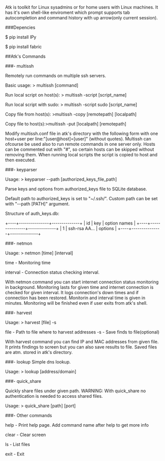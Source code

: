 Atk is toolkit for Linux sysadmins or for home users with Linux machines. It has it's own shell-like enviroment which prompt supports tab autocompletion and command history with up arrow(only current session).

###Depencies

$ pip install IPy

$ pip install fabric


##Atk's Commands

###- multissh

Remotely run commands on multiple ssh servers.

Basic usage: &gt; multissh [command]

Run local script on host(s): &gt; multissh -script [script_name]

Run local script with sudo: &gt; multissh -script sudo [script_name]

Copy file from host(s): &gt;multissh -copy [remotepath] [localpath]

Copy file to host(s):&gt;multissh -put [localpath] [remotepath]

Modify multissh.conf file in atk's directory with the following form with one host+user per line:"[user@host]=[user]" (without quotes).
Multissh can ofcourse be used also to run remote commands in one server only. Hosts can be commented out with "#", so certain hosts can be skipped without removing them. When running local scripts the script is copied to host and then executed.

###- keyparser

Usage: &gt; keyparser --path [authorized_keys_file_path]

Parse keys and options from authorized_keys file to SQLite database.

Default path to authorized_keys is set to "~/.ssh/". Custom path can be set with "--path [PATH]" argument.

Structure of auth_keys.db:

+----+---------------+--------------+
| id |      key      | option names |
+----+---------------+--------------+
|  1 | ssh-rsa AA... | options      |
+----+---------------+--------------+

###- netmon

Usage: &gt; netmon [time]  [interval]

time - Monitoring time

interval - Connection status checking interval.

With netmon command you can start internet connection status monitoring in background. Monitoring lasts for given time and internet connection is checked for given interval. It logs connection's down times and if connection has been restored. Monitorin and interval time is given in minutes. Monitoring will be finished even if user exits from atk's shell.

###- harvest

Usage: &gt; harvest  [file] -s

file - Path to file where to harvest addresses
-s - Save finds to file(optional)

With harvest command you can find IP and MAC addresses from given file. It prints findings to screen but you can also save results to file. Saved files are atm. stored in atk's directory.

###- lookup
Simple dns lookup.

Usage: &gt; lookup [address/domain]

###- quick_share

Quickly share files under given path. WARNING: With quick_share no authentication is needed to access shared files.

Usage: &gt; quick_share [path] [port]


###- Other commands

help - Print help page. Add command name after help to get more info

clear - Clear screen

ls - List files

exit - Exit
